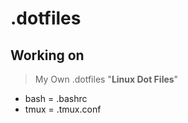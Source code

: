 # .dotfiles

## **Working on**

> My Own .dotfiles "**Linux Dot Files**"

- bash = .bashrc
- tmux = .tmux.conf
